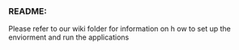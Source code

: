 ### README:
Please refer to our wiki folder for information on h ow to set up the enviorment and run the applications